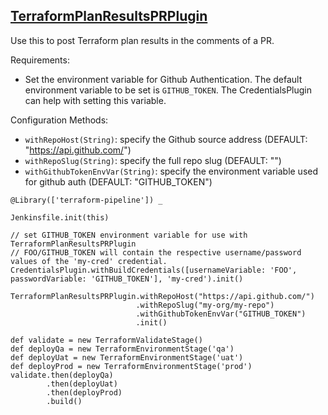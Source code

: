 ## [TerraformPlanResultsPRPlugin](../src/TerraformPlanResultsPRPlugin.groovy)

Use this to post Terraform plan results in the comments of a PR.

Requirements:
* Set the environment variable for Github Authentication. The default environment variable to be set is `GITHUB_TOKEN`. The CredentialsPlugin can help with setting this variable.

Configuration Methods:
* `withRepoHost(String)`: specify the Github source address (DEFAULT: "https://api.github.com/")
* `withRepoSlug(String)`: specify the full repo slug (DEFAULT: "")
* `withGithubTokenEnvVar(String)`: specify the environment variable used for github auth (DEFAULT: "GITHUB_TOKEN")

```
@Library(['terraform-pipeline']) _

Jenkinsfile.init(this)

// set GITHUB_TOKEN environment variable for use with TerraformPlanResultsPRPlugin
// FOO/GITHUB_TOKEN will contain the respective username/password values of the 'my-cred' credential.
CredentialsPlugin.withBuildCredentials([usernameVariable: 'FOO', passwordVariable: 'GITHUB_TOKEN'], 'my-cred').init()

TerraformPlanResultsPRPlugin.withRepoHost("https://api.github.com/")
                            .withRepoSlug("my-org/my-repo")
                            .withGithubTokenEnvVar("GITHUB_TOKEN")
                            .init()

def validate = new TerraformValidateStage()
def deployQa = new TerraformEnvironmentStage('qa')
def deployUat = new TerraformEnvironmentStage('uat')
def deployProd = new TerraformEnvironmentStage('prod')
validate.then(deployQa)
        .then(deployUat)
        .then(deployProd)
        .build()
```
